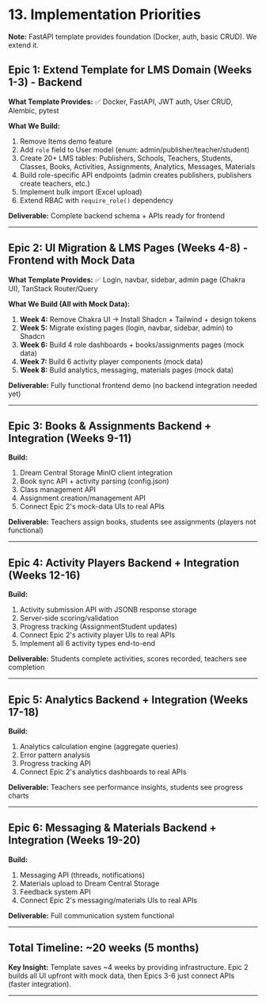 # 13. Implementation Priorities

**Note:** FastAPI template provides foundation (Docker, auth, basic CRUD). We extend it.

## Epic 1: Extend Template for LMS Domain (Weeks 1-3) - Backend

**What Template Provides:** ✅ Docker, FastAPI, JWT auth, User CRUD, Alembic, pytest

**What We Build:**
1. Remove Items demo feature
2. Add `role` field to User model (enum: admin/publisher/teacher/student)
3. Create 20+ LMS tables: Publishers, Schools, Teachers, Students, Classes, Books, Activities, Assignments, Analytics, Messages, Materials
4. Build role-specific API endpoints (admin creates publishers, publishers create teachers, etc.)
5. Implement bulk import (Excel upload)
6. Extend RBAC with `require_role()` dependency

**Deliverable:** Complete backend schema + APIs ready for frontend

---

## Epic 2: UI Migration & LMS Pages (Weeks 4-8) - Frontend with Mock Data

**What Template Provides:** ✅ Login, navbar, sidebar, admin page (Chakra UI), TanStack Router/Query

**What We Build (All with Mock Data):**
1. **Week 4:** Remove Chakra UI → Install Shadcn + Tailwind + design tokens
2. **Week 5:** Migrate existing pages (login, navbar, sidebar, admin) to Shadcn
3. **Week 6:** Build 4 role dashboards + books/assignments pages (mock data)
4. **Week 7:** Build 6 activity player components (mock data)
5. **Week 8:** Build analytics, messaging, materials pages (mock data)

**Deliverable:** Fully functional frontend demo (no backend integration needed yet)

---

## Epic 3: Books & Assignments Backend + Integration (Weeks 9-11)

**Build:**
1. Dream Central Storage MinIO client integration
2. Book sync API + activity parsing (config.json)
3. Class management API
4. Assignment creation/management API
5. Connect Epic 2's mock-data UIs to real APIs

**Deliverable:** Teachers assign books, students see assignments (players not functional)

---

## Epic 4: Activity Players Backend + Integration (Weeks 12-16)

**Build:**
1. Activity submission API with JSONB response storage
2. Server-side scoring/validation
3. Progress tracking (AssignmentStudent updates)
4. Connect Epic 2's activity player UIs to real APIs
5. Implement all 6 activity types end-to-end

**Deliverable:** Students complete activities, scores recorded, teachers see completion

---

## Epic 5: Analytics Backend + Integration (Weeks 17-18)

**Build:**
1. Analytics calculation engine (aggregate queries)
2. Error pattern analysis
3. Progress tracking API
4. Connect Epic 2's analytics dashboards to real APIs

**Deliverable:** Teachers see performance insights, students see progress charts

---

## Epic 6: Messaging & Materials Backend + Integration (Weeks 19-20)

**Build:**
1. Messaging API (threads, notifications)
2. Materials upload to Dream Central Storage
3. Feedback system API
4. Connect Epic 2's messaging/materials UIs to real APIs

**Deliverable:** Full communication system functional

---

## Total Timeline: ~20 weeks (5 months)

**Key Insight:** Template saves ~4 weeks by providing infrastructure. Epic 2 builds all UI upfront with mock data, then Epics 3-6 just connect APIs (faster integration).

---

